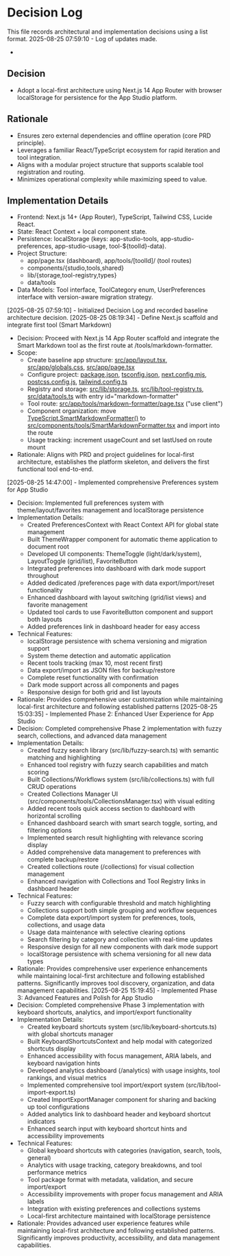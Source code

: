 # Decision Log

This file records architectural and implementation decisions using a list format.
2025-08-25 07:59:10 - Log of updates made.

*

## Decision

* Adopt a local-first architecture using Next.js 14 App Router with browser localStorage for persistence for the App Studio platform.

## Rationale 

* Ensures zero external dependencies and offline operation (core PRD principle).
* Leverages a familiar React/TypeScript ecosystem for rapid iteration and tool integration.
* Aligns with a modular project structure that supports scalable tool registration and routing.
* Minimizes operational complexity while maximizing speed to value.

## Implementation Details

* Frontend: Next.js 14+ (App Router), TypeScript, Tailwind CSS, Lucide React.
* State: React Context + local component state.
* Persistence: localStorage (keys: app-studio-tools, app-studio-preferences, app-studio-usage, tool-${toolId}-data).
* Project Structure:
  - app/page.tsx (dashboard), app/tools/[toolId]/ (tool routes)
  - components/{studio,tools,shared}
  - lib/{storage,tool-registry,types}
  - data/tools
* Data Models: Tool interface, ToolCategory enum, UserPreferences interface with version-aware migration strategy.

[2025-08-25 07:59:10] - Initialized Decision Log and recorded baseline architecture decision.
[2025-08-25 08:19:34] - Define Next.js scaffold and integrate first tool (Smart Markdown)
- Decision: Proceed with Next.js 14 App Router scaffold and integrate the Smart Markdown tool as the first route at /tools/markdown-formatter.
- Scope:
  - Create baseline app structure: [src/app/layout.tsx](src/app/layout.tsx), [src/app/globals.css](src/app/globals.css), [src/app/page.tsx](src/app/page.tsx)
  - Configure project: [package.json](package.json), [tsconfig.json](tsconfig.json), [next.config.mjs](next.config.mjs), [postcss.config.js](postcss.config.js), [tailwind.config.ts](tailwind.config.ts)
  - Registry and storage: [src/lib/storage.ts](src/lib/storage.ts), [src/lib/tool-registry.ts](src/lib/tool-registry.ts), [src/data/tools.ts](src/data/tools.ts) with entry id="markdown-formatter"
  - Tool route: [src/app/tools/markdown-formatter/page.tsx](src/app/tools/markdown-formatter/page.tsx) ("use client")
  - Component organization: move [TypeScript.SmartMarkdownFormatter()](smart-markdown.tsx:4) to [src/components/tools/SmartMarkdownFormatter.tsx](src/components/tools/SmartMarkdownFormatter.tsx) and import into the route
  - Usage tracking: increment usageCount and set lastUsed on route mount
- Rationale: Aligns with PRD and project guidelines for local-first architecture, establishes the platform skeleton, and delivers the first functional tool end-to-end.

[2025-08-25 14:47:00] - Implemented comprehensive Preferences system for App Studio
- Decision: Implemented full preferences system with theme/layout/favorites management and localStorage persistence
- Implementation Details:
  - Created PreferencesContext with React Context API for global state management
  - Built ThemeWrapper component for automatic theme application to document root
  - Developed UI components: ThemeToggle (light/dark/system), LayoutToggle (grid/list), FavoriteButton
  - Integrated preferences into dashboard with dark mode support throughout
  - Added dedicated /preferences page with data export/import/reset functionality
  - Enhanced dashboard with layout switching (grid/list views) and favorite management
  - Updated tool cards to use FavoriteButton component and support both layouts
  - Added preferences link in dashboard header for easy access
- Technical Features:
  - localStorage persistence with schema versioning and migration support
  - System theme detection and automatic application
  - Recent tools tracking (max 10, most recent first)
  - Data export/import as JSON files for backup/restore
  - Complete reset functionality with confirmation
  - Dark mode support across all components and pages
  - Responsive design for both grid and list layouts
- Rationale: Provides comprehensive user customization while maintaining local-first architecture and following established patterns
[2025-08-25 15:03:35] - Implemented Phase 2: Enhanced User Experience for App Studio
- Decision: Completed comprehensive Phase 2 implementation with fuzzy search, collections, and advanced data management
- Implementation Details:
  - Created fuzzy search library (src/lib/fuzzy-search.ts) with semantic matching and highlighting
  - Enhanced tool registry with fuzzy search capabilities and match scoring
  - Built Collections/Workflows system (src/lib/collections.ts) with full CRUD operations
  - Created Collections Manager UI (src/components/tools/CollectionsManager.tsx) with visual editing
  - Added recent tools quick access section to dashboard with horizontal scrolling
  - Enhanced dashboard search with smart search toggle, sorting, and filtering options
  - Implemented search result highlighting with relevance scoring display
  - Added comprehensive data management to preferences with complete backup/restore
  - Created collections route (/collections) for visual collection management
  - Enhanced navigation with Collections and Tool Registry links in dashboard header
- Technical Features:
  - Fuzzy search with configurable threshold and match highlighting
  - Collections support both simple grouping and workflow sequences
  - Complete data export/import system for preferences, tools, collections, and usage data
  - Usage data maintenance with selective clearing options
  - Search filtering by category and collection with real-time updates
  - Responsive design for all new components with dark mode support
  - localStorage persistence with schema versioning for all new data types
- Rationale: Provides comprehensive user experience enhancements while maintaining local-first architecture and following established patterns. Significantly improves tool discovery, organization, and data management capabilities.
[2025-08-25 15:19:45] - Implemented Phase 3: Advanced Features and Polish for App Studio
- Decision: Completed comprehensive Phase 3 implementation with keyboard shortcuts, analytics, and import/export functionality
- Implementation Details:
  - Created keyboard shortcuts system (src/lib/keyboard-shortcuts.ts) with global shortcuts manager
  - Built KeyboardShortcutsContext and help modal with categorized shortcuts display
  - Enhanced accessibility with focus management, ARIA labels, and keyboard navigation hints
  - Developed analytics dashboard (/analytics) with usage insights, tool rankings, and visual metrics
  - Implemented comprehensive tool import/export system (src/lib/tool-import-export.ts)
  - Created ImportExportManager component for sharing and backing up tool configurations
  - Added analytics link to dashboard header and keyboard shortcut indicators
  - Enhanced search input with keyboard shortcut hints and accessibility improvements
- Technical Features:
  - Global keyboard shortcuts with categories (navigation, search, tools, general)
  - Analytics with usage tracking, category breakdowns, and tool performance metrics
  - Tool package format with metadata, validation, and secure import/export
  - Accessibility improvements with proper focus management and ARIA labels
  - Integration with existing preferences and collections systems
  - Local-first architecture maintained with localStorage persistence
- Rationale: Provides advanced user experience features while maintaining local-first architecture and following established patterns. Significantly improves productivity, accessibility, and data management capabilities.